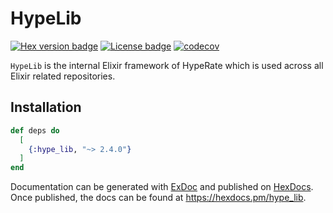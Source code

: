 # HypeLib

[![Hex version badge](https://img.shields.io/hexpm/v/hype_lib.svg)](https://hex.pm/packages/hype_lib)
[![License badge](https://img.shields.io/hexpm/l/hype_lib.svg)](https://github.com/HypeRate/HypeLib/blob/master/LICENSE.md)
[![codecov](https://codecov.io/github/HypeRate/HypeLib/branch/master/graph/badge.svg?token=N4V69694MA)](https://codecov.io/github/HypeRate/HypeLib)

`HypeLib` is the internal Elixir framework of HypeRate which is used across all Elixir related repositories.

## Installation

```elixir
def deps do
  [
    {:hype_lib, "~> 2.4.0"}
  ]
end
```

Documentation can be generated with [ExDoc](https://github.com/elixir-lang/ex_doc)
and published on [HexDocs](https://hexdocs.pm). Once published, the docs can
be found at <https://hexdocs.pm/hype_lib>.
